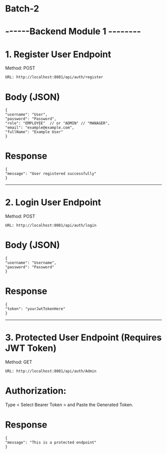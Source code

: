 # Batch-2

# ------Backend Module 1 --------

# 1. Register User Endpoint
Method: POST

    URL: http://localhost:8081/api/auth/register
# Body (JSON)

    {
    "username": "User",
    "password": "Password",
    "role": "EMPLOYEE"  // or "ADMIN" // "MANAGER",
    "email": "example@example.com",
    "fullName": "Example User"
    }
    
# Response
    {
    "message": "User registered successfully"
    }

_____________________________________________________________
# 2. Login User Endpoint
Method: POST

    URL: http://localhost:8081/api/auth/login

# Body (JSON)
    {
    "username": "Username",
    "password": "Password"
    }

# Response

    {
    "token": "yourJwtTokenHere"
    }
_____________________________________________________________
# 3. Protected User Endpoint (Requires JWT Token)
Method: GET

    URL: http://localhost:8081/api/auth/Admin

# Authorization: 
Type < Select Bearer Token > and Paste the Generated Token.

# Response

    {
    "message": "This is a protected endpoint"
    }

